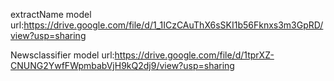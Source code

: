 extractName model url:https://drive.google.com/file/d/1_1ICzCAuThX6sSKI1b56Fknxs3m3GpRD/view?usp=sharing

Newsclassifier model url:https://drive.google.com/file/d/1tprXZ-CNUNG2YwfFWpmbabVjH9kQ2dj9/view?usp=sharing
